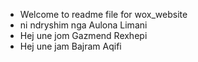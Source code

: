 - Welcome to readme file for wox_website
- ni ndryshim nga Aulona Limani
- Hej une jom Gazmend Rexhepi
- Hej une jam Bajram Aqifi